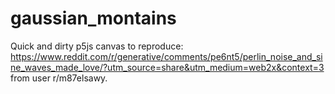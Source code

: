 # gaussian_montains

Quick and dirty p5js canvas to reproduce: https://www.reddit.com/r/generative/comments/pe6nt5/perlin_noise_and_sine_waves_made_love/?utm_source=share&utm_medium=web2x&context=3
from user r/m87elsawy.
